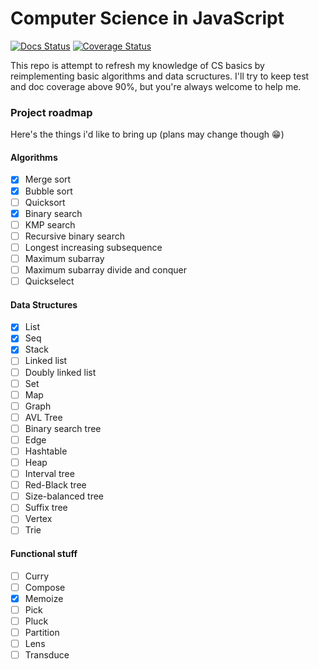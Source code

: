 # Computer Science in JavaScript

<!-- [![Build Status](https://travis-ci.org/olegakbarov/cs-in-js.svg?branch=master)](https://travis-ci.org/olegakbarov/cs-in-js) -->
[![Docs Status](http://olegakbarov.com/computer-science-in-javascript/badge.svg)](http://olegakbarov.com/cs-in-js/source.html)
[![Coverage Status](https://coveralls.io/repos/github/olegakbarov/computer-science-in-javascript/badge.svg?branch=master)](https://coveralls.io/github/olegakbarov/computer-science-in-javascript?branch=master)

This repo is attempt to refresh my knowledge of CS basics by reimplementing basic algorithms and data scructures. I'll try to keep test and doc coverage above 90%, but you're always welcome to help me.

### Project roadmap

Here's the things i'd like to bring up (plans may change though 😁)

#### Algorithms

- [x] Merge sort
- [x] Bubble sort
- [ ] Quicksort
- [x] Binary search
- [ ] KMP search
- [ ] Recursive binary search
- [ ] Longest increasing subsequence
- [ ] Maximum subarray
- [ ] Maximum subarray divide and conquer
- [ ] Quickselect

#### Data Structures

- [x] List
- [x] Seq
- [x] Stack
- [ ] Linked list
- [ ] Doubly linked list
- [ ] Set
- [ ] Map
- [ ] Graph
- [ ] AVL Tree
- [ ] Binary search tree
- [ ] Edge
- [ ] Hashtable
- [ ] Heap
- [ ] Interval tree
- [ ] Red-Black tree
- [ ] Size-balanced tree
- [ ] Suffix tree
- [ ] Vertex
- [ ] Trie

#### Functional stuff

- [ ] Curry
- [ ] Compose
- [x] Memoize
- [ ] Pick
- [ ] Pluck
- [ ] Partition
- [ ] Lens
- [ ] Transduce
